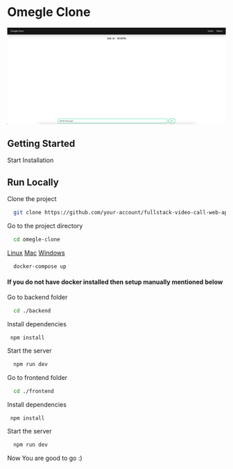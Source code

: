 # Omegle Clone

![Logo](./Omegle%20Clone%20Front%20Page.png)

## Getting Started

Start Installation

## Run Locally

Clone the project

```bash
  git clone https://github.com/your-account/fullstack-video-call-web-app.git
```

Go to the project directory

```bash
  cd omegle-clone
```

[Linux](https://docs.docker.com/desktop/install/linux-install/=)
[Mac](https://docs.docker.com/desktop/install/mac-install/)
[ Windows ](https://docs.docker.com/desktop/install/windows-install/)

```
  docker-compose up
```

#### If you do not have docker installed then setup manually mentioned below

Go to backend folder

```bash
  cd ./backend
```

Install dependencies

```
 npm install
```

Start the server

```bash
  npm run dev
```

Go to frontend folder

```bash
  cd ./frontend
```

Install dependencies

```
 npm install
```

Start the server

```bash
  npm run dev
```

Now You are good to go :)

